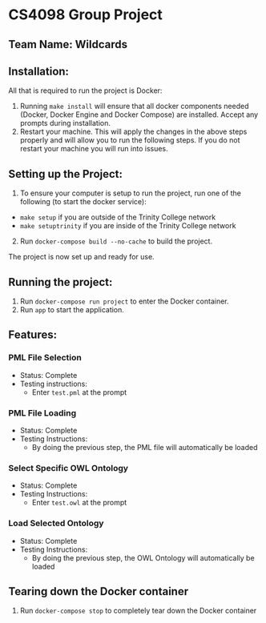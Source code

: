 # CS4098 Group Project
## Team Name: Wildcards

## Installation:

All that is required to run the project is Docker:

1. Running `make install` will ensure that all docker components needed (Docker, Docker Engine and Docker Compose) are installed. Accept any prompts during installation.
2. Restart your machine. This will apply the changes in the above steps properly and will allow you to run the following steps. If you do not restart your machine you will run into issues.

## Setting up the Project:

1. To ensure your computer is setup to run the project, run one of the following (to start the docker service):
 * `make setup` if you are outside of the Trinity College network
 * `make setuptrinity` if you are inside of the Trinity College network
2. Run `docker-compose build --no-cache` to build the project.

The project is now set up and ready for use.

## Running the project:

1. Run `docker-compose run project` to enter the Docker container.
2. Run `app` to start the application.

## Features:

### PML File Selection

* Status: Complete
* Testing instructions:
   * Enter `test.pml` at the prompt

### PML File Loading

* Status: Complete
* Testing Instructions:
   * By doing the previous step, the PML file will automatically be loaded

### Select Specific OWL Ontology

* Status: Complete
* Testing Instructions:
   * Enter `test.owl` at the prompt

### Load Selected Ontology

* Status: Complete
* Testing Instructions:
   * By doing the previous step, the OWL Ontology will automatically be loaded

## Tearing down the Docker container

1. Run `docker-compose stop` to completely tear down the Docker container

